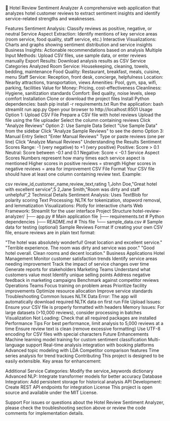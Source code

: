 🏨 Hotel Review Sentiment Analyzer
A comprehensive web application that analyzes hotel customer reviews to extract sentiment insights and identify service-related strengths and weaknesses.

Features
Sentiment Analysis: Classify reviews as positive, negative, or neutral
Service Aspect Extraction: Identify mentions of key service areas (room service, food quality, staff service, etc.)
Interactive Visualizations: Charts and graphs showing sentiment distribution and service insights
Business Insights: Actionable recommendations based on analysis
Multiple Input Methods: Upload CSV files, use sample data, or enter reviews manually
Export Results: Download analysis results as CSV
Service Categories Analyzed
Room Service: Housekeeping, cleaning, towels, bedding, maintenance
Food Quality: Restaurant, breakfast, meals, cuisine, menu
Staff Service: Reception, front desk, concierge, helpfulness
Location: Nearby attractions, transportation, views
Amenities: Pool, gym, spa, wifi, parking, facilities
Value for Money: Pricing, cost-effectiveness
Cleanliness: Hygiene, sanitization standards
Comfort: Bed quality, noise levels, sleep comfort
Installation
Clone or download the project files
Install Python dependencies:
bash
pip install -r requirements.txt
Run the application:
bash
streamlit run app.py
Open your browser to http://localhost:8501
Usage
Option 1: Upload CSV File
Prepare a CSV file with hotel reviews
Upload the file using the file uploader
Select the column containing reviews
Click "Analyze Reviews"
Option 2: Use Sample Data
Select "Use Sample Data" from the sidebar
Click "Analyze Sample Reviews" to see the demo
Option 3: Manual Entry
Select "Enter Manual Reviews"
Type or paste reviews (one per line)
Click "Analyze Manual Reviews"
Understanding the Results
Sentiment Scores
Range: -1 (very negative) to +1 (very positive)
Positive: Score > 0.1
Neutral: Score between -0.1 and 0.1
Negative: Score < -0.1
Service Aspect Scores
Numbers represent how many times each service aspect is mentioned
Higher scores in positive reviews = strength
Higher scores in negative reviews = area for improvement
CSV File Format
Your CSV file should have at least one column containing review text. Example:

csv
review_id,customer_name,review_text,rating
1,John Doe,"Great hotel with excellent service",5
2,Jane Smith,"Room was dirty and staff unhelpful",2
Technical Details
Sentiment Analysis: Uses TextBlob for polarity scoring
Text Processing: NLTK for tokenization, stopword removal, and lemmatization
Visualizations: Plotly for interactive charts
Web Framework: Streamlit for the user interface
Project Structure
hotel-review-analyzer/
├── app.py # Main application file
├── requirements.txt # Python dependencies
├── README.md # This file
└── sample_data.csv # Sample data for testing (optional)
Sample Reviews Format
If creating your own CSV file, ensure reviews are in plain text format:

"The hotel was absolutely wonderful! Great location and excellent service."
"Terrible experience. The room was dirty and service was poor."
"Good hotel overall. Clean rooms and decent location."
Business Applications
Hotel Management
Monitor customer satisfaction trends
Identify service areas needing improvement
Track the impact of service changes over time
Generate reports for stakeholders
Marketing Teams
Understand what customers value most
Identify unique selling points
Address negative feedback in marketing campaigns
Benchmark against competitor reviews
Operations Teams
Focus training on problem areas
Prioritize facility improvements
Optimize resource allocation
Improve service standards
Troubleshooting
Common Issues
NLTK Data Error: The app will automatically download required NLTK data on first run
File Upload Issues: Ensure your CSV file is properly formatted with headers
Memory Issues: For large datasets (>10,000 reviews), consider processing in batches
Visualization Not Loading: Check that all required packages are installed
Performance Tips
For best performance, limit analysis to 5,000 reviews at a time
Ensure review text is clean (remove excessive formatting)
Use UTF-8 encoding for CSV files with special characters
Future Enhancements
Machine learning model training for custom sentiment classification
Multi-language support
Real-time analysis integration with booking platforms
Advanced topic modeling with LDA
Competitor comparison features
Time series analysis for trend tracking
Contributing
This project is designed to be easily extensible. Key areas for enhancement:

Additional Service Categories: Modify the service_keywords dictionary
Advanced NLP: Integrate transformer models for better accuracy
Database Integration: Add persistent storage for historical analysis
API Development: Create REST API endpoints for integration
License
This project is open source and available under the MIT License.

Support
For issues or questions about the Hotel Review Sentiment Analyzer, please check the troubleshooting section above or review the code comments for implementation details.
